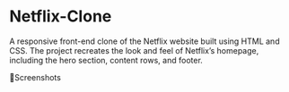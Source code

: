 # Netflix-Clone

A responsive front-end clone of the Netflix website built using HTML and CSS. The project recreates the look and feel of Netflix’s homepage, including the hero section, content rows, and footer.

📸Screenshots
